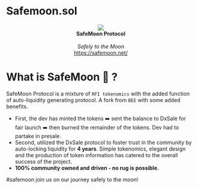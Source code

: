 # Safemoon.sol

<p align="center">
  <img src="https://safemoon.net/public/img/519x141.png">
  <br />
  <b>SafeMoon Protocol</b>
  <br />
  <br />
  <em>Safely to the Moon</em>
  <br />
  <a href ="https://safemoon.net/" target="_blank">https://safemoon.net/</a>
 </p>

# What is SafeMoon 🌚 ?

SafeMoon Protocol is a mixture of `RFI tokenomics` with the added function of auto-liquidity generating protocol. A fork from `BEE` with some added benefits.

* First, the dev has minted the tokens ➡️ sent the balance to DxSale for fair launch ➡️ then burned the remainder of the tokens. Dev had to partake in presale.
* Second, utilized the DxSale protocol to foster trust in the community by auto-locking liquidity for **4 years**.
Simple tokenomics, elegant design and the production of token information has catered to the overall success of the project.
* **100% community owned and driven - no rug is possible.**


#safemoon join us on our journey safely to the moon!
